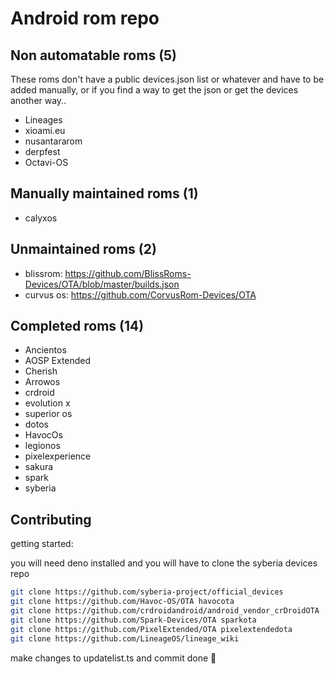 # Android rom repo

## Non automatable roms (5)

These roms don't have a public devices.json list or whatever and have to be added manually, or if you find a way to get the json or get the devices another way..

- Lineages
- xioami.eu
- nusantararom
- derpfest
- Octavi-OS

## Manually maintained roms (1)

- calyxos

## Unmaintained roms (2)

- blissrom: https://github.com/BlissRoms-Devices/OTA/blob/master/builds.json
- curvus os: https://github.com/CorvusRom-Devices/OTA

## Completed roms (14)

- Ancientos
- AOSP Extended
- Cherish
- Arrowos
- crdroid
- evolution x
- superior os
- dotos
- HavocOs
- legionos
- pixelexperience
- sakura
- spark
- syberia

## Contributing

getting started:

you will need deno installed and you will have to clone the syberia devices repo

```sh
git clone https://github.com/syberia-project/official_devices
git clone https://github.com/Havoc-OS/OTA havocota
git clone https://github.com/crdroidandroid/android_vendor_crDroidOTA
git clone https://github.com/Spark-Devices/OTA sparkota
git clone https://github.com/PixelExtended/OTA pixelextendedota
git clone https://github.com/LineageOS/lineage_wiki
```

make changes to updatelist.ts and commit done 🚀

